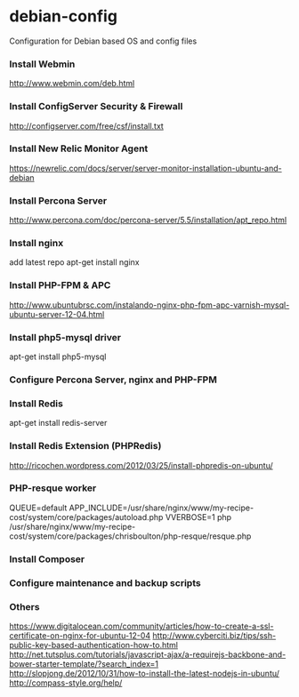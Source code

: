# debian-config
Configuration for Debian based OS and config files


### Install Webmin ###
http://www.webmin.com/deb.html

### Install ConfigServer Security & Firewall ###
http://configserver.com/free/csf/install.txt

### Install New Relic Monitor Agent ###
https://newrelic.com/docs/server/server-monitor-installation-ubuntu-and-debian

### Install Percona Server ##
http://www.percona.com/doc/percona-server/5.5/installation/apt_repo.html

### Install nginx ###
add latest repo
apt-get install nginx

### Install PHP-FPM & APC ##
http://www.ubuntubrsc.com/instalando-nginx-php-fpm-apc-varnish-mysql-ubuntu-server-12-04.html

### Install php5-mysql driver ###
apt-get install php5-mysql

### Configure Percona Server, nginx and PHP-FPM ###

### Install Redis ###
apt-get install redis-server

### Install Redis Extension (PHPRedis) ###
http://ricochen.wordpress.com/2012/03/25/install-phpredis-on-ubuntu/

### PHP-resque worker ###
QUEUE=default APP_INCLUDE=/usr/share/nginx/www/my-recipe-cost/system/core/packages/autoload.php VVERBOSE=1 php /usr/share/nginx/www/my-recipe-cost/system/core/packages/chrisboulton/php-resque/resque.php

### Install Composer ###

### Configure maintenance and backup scripts ###


### Others ###
https://www.digitalocean.com/community/articles/how-to-create-a-ssl-certificate-on-nginx-for-ubuntu-12-04
http://www.cyberciti.biz/tips/ssh-public-key-based-authentication-how-to.html
http://net.tutsplus.com/tutorials/javascript-ajax/a-requirejs-backbone-and-bower-starter-template/?search_index=1
http://slopjong.de/2012/10/31/how-to-install-the-latest-nodejs-in-ubuntu/
http://compass-style.org/help/

